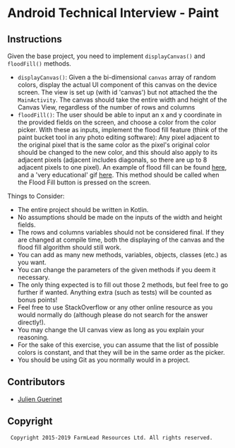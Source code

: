 # Android Technical Interview - Paint

## Instructions
Given the base project, you need to implement `displayCanvas()` and `floodFill()` methods.
* `displayCanvas()`: Given a the bi-dimensional `canvas` array of random colors, display the actual UI component of this canvas on the device screen. The view is set up (with id 'canvas') but not attached the the `MainActivity`. The canvas should take the entire width and height of the Canvas View, regardless of the number of rows and columns
* `floodFill()`: The user should be able to input an x and y coordinate in the provided fields on the screen, and choose a color from the color picker. With these as inputs, implement the flood fill feature (think of the paint bucket tool in any photo editing software): Any pixel adjacent to the original pixel that is the same color as the pixel's original color should be changed to the new color, and this should also apply to its adjacent pixels (adjacent includes diagonals, so there are up to 8 adjacent pixels to one pixel). An example of flood fill can be found [here][1], and a 'very educational' gif [here][2]. This method should be called when the Flood Fill button is pressed on the screen.

Things to Consider:
* The entire project should be written in Kotlin.
* No assumptions should be made on the inputs of the width and height fields.
* The rows and columns variables should not be considered final. If they are changed at compile time, both the displaying of the canvas and the flood fill algorithm should still work.
* You can add as many new methods, variables, objects, classes (etc.) as you want.
* You can change the parameters of the given methods if you deem it necessary.
* The only thing expected is to fill out those 2 methods, but feel free to go further if wanted. Anything extra (such as tests) will be counted as bonus points!
* Feel free to use StackOverflow or any other online resource as you would normally do (although please do not search for the answer directly!).
* You may change the UI canvas view as long as you explain your reasoning.
* For the sake of this exercise, you can assume that the list of possible colors is constant, and that they will be in the same order as the picker.
* You should be using Git as you normally would in a project.

[1]: http://inventwithpython.com/blogstatic/floodfill/floodfill4.png
[2]: http://imgur.com/gallery/36kjnPc

## Contributors
* [Julien Guerinet](https://github.com/jguerinet)

## Copyright
	 Copyright 2015-2019 FarmLead Resources Ltd. All rights reserved.